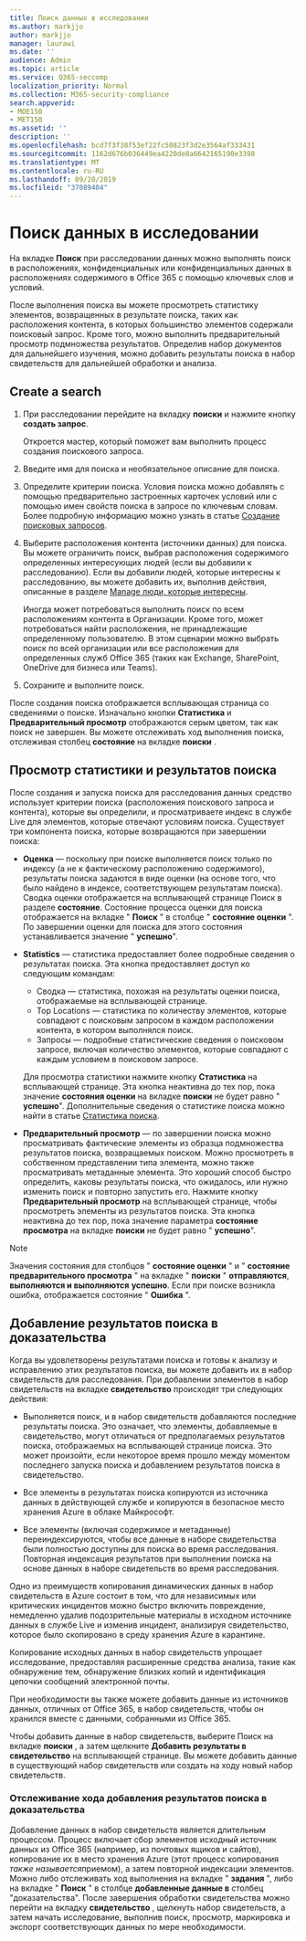 ```yaml
---
title: Поиск данных в исследовании
ms.author: markjjo
author: markjjo
manager: laurawi
ms.date: ''
audience: Admin
ms.topic: article
ms.service: O365-seccomp
localization_priority: Normal
ms.collection: M365-security-compliance
search.appverid:
- MOE150
- MET150
ms.assetid: ''
description: ''
ms.openlocfilehash: bcd7f3f38f53ef22fc50823f3d2e3564af333431
ms.sourcegitcommit: 1162d676b036449ea4220de8a6642165190e3398
ms.translationtype: MT
ms.contentlocale: ru-RU
ms.lasthandoff: 09/20/2019
ms.locfileid: "37089404"
---
```

# <a name="search-for-data-in-an-investigation"></a>Поиск данных в исследовании

На вкладке **Поиск** при расследовании данных можно выполнять поиск в расположениях, конфиденциальных или конфиденциальных данных в расположениях содержимого в Office 365 с помощью ключевых слов и условий. 

После выполнения поиска вы можете просмотреть статистику элементов, возвращенных в результате поиска, таких как расположения контента, в которых большинство элементов содержали поисковый запрос. Кроме того, можно выполнить предварительный просмотр подмножества результатов. Определив набор документов для дальнейшего изучения, можно добавить результаты поиска в набор свидетельств для дальнейшей обработки и анализа.

## <a name="create-a-search"></a>Create a search

1. При расследовании перейдите на вкладку **поиски** и нажмите кнопку **создать запрос**. 

    Откроется мастер, который поможет вам выполнить процесс создания поискового запроса.

2. Введите имя для поиска и необязательное описание для поиска.

3. Определите критерии поиска. Условия поиска можно добавлять с помощью предварительно застроенных карточек условий или с помощью имен свойств поиска в запросе по ключевым словам. Более подробную информацию можно узнать в статье [Создание поисковых запросов](build-search-queries.md).

4. Выберите расположения контента (источники данных) для поиска. Вы можете ограничить поиск, выбрав расположения содержимого определенных интересующих людей (если вы добавили к расследованию). Если вы добавили людей, которые интересны к расследованию, вы можете добавить их, выполнив действия, описанные в разделе [Manage люди, которые интересны](manage-people-of-interest.md#add-people-of-interest).
 
   Иногда может потребоваться выполнить поиск по всем расположениям контента в Организации. Кроме того, может потребоваться найти расположения, не принадлежащие определенному пользователю. В этом сценарии можно выбрать поиск по всей организации или все расположения для определенных служб Office 365 (таких как Exchange, SharePoint, OneDrive для бизнеса или Teams).

5. Сохраните и выполните поиск.

После создания поиска отображается всплывающая страница со сведениями о поиске. Изначально кнопки **Статистика** и **Предварительный просмотр** отображаются серым цветом, так как поиск не завершен. Вы можете отслеживать ход выполнения поиска, отслеживая столбец **состояние** на вкладке **поиски** .

## <a name="view-statistics-and-search-results"></a>Просмотр статистики и результатов поиска

После создания и запуска поиска для расследования данных средство использует критерии поиска (расположения поискового запроса и контента), которые вы определили, и просматриваете индекс в службе Live для элементов, которые отвечают условиям поиска. Существует три компонента поиска, которые возвращаются при завершении поиска: 

- **Оценка** — поскольку при поиске выполняется поиск только по индексу (а не к фактическому расположению содержимого), результаты поиска задаются в виде оценки (на основе того, что было найдено в индексе, соответствующем результатам поиска). Сводка оценки отображается на всплывающей странице Поиск в разделе **состояние**. Состояние процесса оценки для поиска отображается на вкладке " **Поиск** " в столбце " **состояние оценки** ". По завершении оценки для поиска для этого состояния устанавливается значение " **успешно**".

- **Statistics** — статистика предоставляет более подробные сведения о результатах поиска. Эта кнопка предоставляет доступ ко следующим командам:

    - Сводка — статистика, похожая на результаты оценки поиска, отображаемые на всплывающей странице.
    - Top Locations — статистика по количеству элементов, которые совпадают с поисковым запросом в каждом расположении контента, в котором выполнялся поиск. 
    - Запросы — подробные статистические сведения о поисковом запросе, включая количество элементов, которые совпадают с каждым условием в поисковом запросе.

    Для просмотра статистики нажмите кнопку **Статистика** на всплывающей странице. Эта кнопка неактивна до тех пор, пока значение **состояния оценки** на вкладке **поиски** не будет равно " **успешно**". Дополнительные сведения о статистике поиска можно найти в статье [Статистика поиска](search-statistics.md).

- **Предварительный просмотр** — по завершении поиска можно просматривать фактические элементы из образца подмножества результатов поиска, возвращаемых поиском. Можно просмотреть в собственном представлении типа элемента, можно также просматривать метаданные элемента. Это хороший способ быстро определить, каковы результаты поиска, что ожидалось, или нужно изменить поиск и повторно запустить его. Нажмите кнопку **Предварительный просмотр** на всплывающей странице, чтобы просмотреть элементы из результатов поиска. Эта кнопка неактивна до тех пор, пока значение параметра **состояние просмотра** на вкладке **поиски** не будет равно " **успешно**".
 
> [!NOTE]
> Значения состояния для столбцов " **состояние оценки** " и " **состояние предварительного просмотра** " на вкладке " **поиски** " **отправляются**, **выполняются и выполняются** **успешно**. Если при поиске возникла ошибка, отображается состояние " **Ошибка** ".

## <a name="add-search-results-to-evidence"></a>Добавление результатов поиска в доказательства

Когда вы удовлетворены результатами поиска и готовы к анализу и исправлению этих результатов поиска, вы можете добавить их в набор свидетельств для расследования. При добавлении элементов в набор свидетельств на вкладке **свидетельство** происходят три следующих действия:

- Выполняется поиск, и в набор свидетельств добавляются последние результаты поиска. Это означает, что элементы, добавляемые в свидетельство, могут отличаться от предполагаемых результатов поиска, отображаемых на всплывающей странице поиска. Это может произойти, если некоторое время прошло между моментом последнего запуска поиска и добавлением результатов поиска в свидетельство.

- Все элементы в результатах поиска копируются из источника данных в действующей службе и копируются в безопасное место хранения Azure в облаке Майкрософт.

- Все элементы (включая содержимое и метаданные) переиндексируются, чтобы все данные в наборе свидетельства были полностью доступны для поиска во время расследования. Повторная индексация результатов при выполнении поиска на основе данных в наборе свидетельств во время расследования.

Одно из преимуществ копирования динамических данных в набор свидетельств в Azure состоит в том, что для независимых или критических инцидентов можно быстро включить повреждение, немедленно удалив подозрительные материалы в исходном источнике данных в службе Live и изменив инцидент, анализируя свидетельство, которое было скопировано в среду хранения Azure в карантине. 

Копирование исходных данных в набор свидетельств упрощает исследование, предоставляя расширенные средства анализа, такие как обнаружение тем, обнаружение близких копий и идентификация цепочки сообщений электронной почты.

При необходимости вы также можете добавить данные из источников данных, отличных от Office 365, в набор свидетельств, чтобы он хранился вместе с данными, собранными из Office 365.

Чтобы добавить данные в набор свидетельств, выберите Поиск на вкладке **поиски** , а затем щелкните **Добавить результаты в свидетельство** на всплывающей странице. Вы можете добавить данные в существующий набор свидетельств или создать на ходу новый набор свидетельств.

### <a name="tracking-the-progress-of-adding-search-results-to-evidence"></a>Отслеживание хода добавления результатов поиска в доказательства

Добавление данных в набор свидетельств является длительным процессом. Процесс включает сбор элементов исходный источник данных из Office 365 (например, из почтовых ящиков и сайтов), копирование их в место хранения Azure (этот процесс копирования *также называется*приемом), а затем повторной индексации элементов. Можно либо отслеживать ход выполнения на вкладке " **задания** ", либо на вкладке " **Поиск** " в столбце **добавленные данные в** столбец "доказательства". После завершения обработки свидетельства можно перейти на вкладку **свидетельство** , щелкнуть набор свидетельств, а затем начать исследование, выполнив поиск, просмотр, маркировка и экспорт соответствующих данных по мере необходимости.